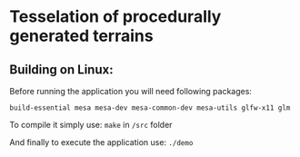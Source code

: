 # Tesselation of procedurally generated terrains


## Building on Linux: ##

Before running the application you will need following packages:

```
build-essential mesa mesa-dev mesa-common-dev mesa-utils glfw-x11 glm
```
To compile it simply use:
```make```
in 
```/src``` folder

And finally to execute the application use:
```./demo```
